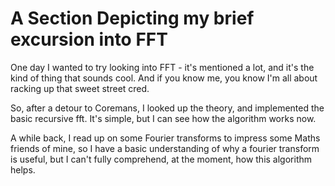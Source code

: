 # A Section Depicting my brief excursion into FFT
One day I wanted to try looking into FFT - it's mentioned a lot, and it's the kind of thing
that sounds cool. And if you know me, you know I'm all about racking up that sweet street cred.

So, after a detour to Coremans, I looked up the theory, and implemented the basic recursive fft.
It's simple, but I can see how the algorithm works now.

A while back, I read up on some Fourier transforms to impress some Maths friends of mine,
so I have a basic understanding of why a fourier transform is useful, but I can't fully comprehend,
at the moment, how this algorithm helps.


